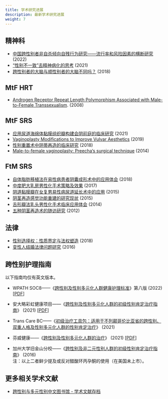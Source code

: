 ```yaml
---
title: 学术研究进展
description: 最新学术研究进展
weight: 7
---
```


## 精神科

- [中国跨性别者非自杀倾向自残行为研究——流行率和风险因素的横断研究](https://pdf.hanspub.org/AP20220100000_27859661.pdf) (2022)
- [“性别不一致”去精神病化的思考](https://yizhe.dmu.edu.cn/article/doi/10.12014/j.issn.1002-0772.2021.11.10) (2021)
- [跨性别者的大脑与顺性别者的大脑不同吗？](https://www.the-scientist.com/features/are-the-brains-of-transgender-people-different-from-those-of-cisgender-people-30027) (2018)

## MtF HRT

- [Androgen Receptor Repeat Length Polymorphism Associated with Male-to-Female Transsexualism](https://doi.org/10.1016/j.biopsych.2008.08.033). (2008)

## MtF SRS

- [应用尿道海绵体黏膜组织瓣构建会阴前庭的临床研究](https://doi.org/10.15909/j.cnki.cn61-1347/r.004496) (2021)
- [Vaginoplasty Modifications to Improve Vulvar Aesthetics](https://doi.org/10.1016/j.ucl.2019.07.008) (2019)
- [性别重置术中阴蒂再造的临床研究](http://www.cqvip.com/qk/90129x/201811/676785759.html) (2018)
- [Male-to-female vaginoplasty: Preecha‘s surgical technique](https://doi.org/10.3109/2000656X.2014.967253) (2014)

## FtM SRS

- [自体脂肪移植法在易性病患者阴囊成形术中的应用体会](http://www.cqvip.com/qk/90129x/201811/676785755.html) (2018)
- [中度肥大乳房男性化手术策略及效果](http://www.cqvip.com/qk/90129x/201706/7000240973.html) (2017)
- [阴道黏膜瓣在女复男易性病尿道延长术中的应用](http://www.cqvip.com/qk/90129a/201509/665042057.html) (2015)
- [阴茎再造感觉功能重建的研究现状](https://doi.org/10.3969/j.issn.1673-7040.2015.01.020) (2015)
- [舌形瓣法乳头男性化手术临床应用体会](http://www.cqvip.com/qk/90129a/201421/663523324.html) (2014)
- [五种阴茎再造术的随访研究](https://doi.org/10.3969/j.issn.1673-7040.2012.09.008) (2012)

## 法律

- [性别选择权：性质界定与法权塑造](https://doi.org/10.16164/j.cnki.22-1062/c.2018.02.002) (2018)
- [变性人结婚法律问题研究](https://cdmd.cnki.com.cn/Article/CDMD-10542-1016092833.htm) (2016)

## 跨性别护理指南

以下指南均仅有英文版本。

- WPATH SOC8——《[跨性别及性别多元化人群健康护理标准](https://www.wpath.org/publications/soc)》第八版 (2022) \[[PDF](https://www.tandfonline.com/doi/pdf/10.1080/26895269.2022.2100644)]
- 安大略彩虹健康项目——《[跨性别及性别多元化人群的初级性别肯定治疗指南](https://www.rainbowhealthontario.ca/product/4th-edition-sherbournes-guidelines-for-gender-affirming-primary-care-with-trans-and-non-binary-patients/)》 (2021) \[[PDF](https://rainbowhealth.wpenginepowered.com/wp-content/uploads/2021/06/Guidelines-FINAL-4TH-EDITION-c.pdf)]
- Trans Care BC——《[初级治疗工具包：适用于不列颠哥伦比亚省的跨性别、双重人格及性别多元化人群的性别肯定治疗](http://www.phsa.ca/transcarebc/Documents/HealthProf/Primary-Care-Toolkit.pdf)》 (2021)

- 芬威健康——《[跨性别及性别多元化人群的治疗](https://www.lgbtqiahealtheducation.org/publication/medical-care-of-trans-and-gender-diverse-adults-2021/)》 (2021) \[[PDF](https://www.lgbtqiahealtheducation.org/wp-content/uploads/2021/07/Medical-Care-of-Trans-and-Gender-Diverse-Adults-Spring-2021.pdf)]
- 加州大学旧金山分校——《[跨性别及非二元性别人群的初级性别肯定治疗指南](https://transcare.ucsf.edu/guidelines)》 (2016) \
  注：以上二者鲜少提及或反对醋酸环丙孕酮的使用（在美国未上市）。

## 更多相关学术文献

- [跨性别与多元性别中文图书馆 - 学术文献存档](https://digital.transchinese.org/%E5%AD%A6%E6%9C%AF%E6%96%87%E7%8C%AE/)
